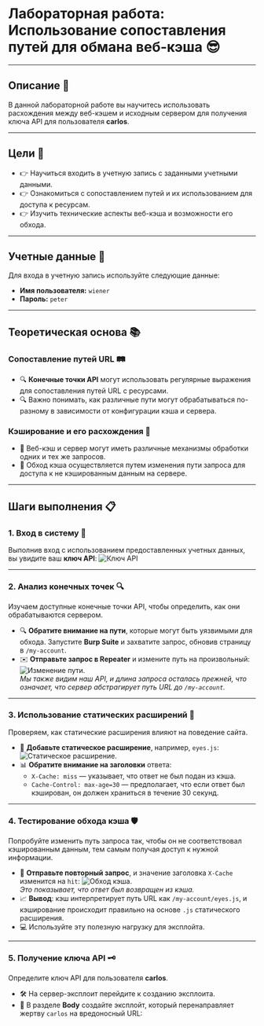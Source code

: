 # Лабораторная работа: Использование сопоставления путей для обмана веб-кэша 😎

---

## Описание 📝
В данной лабораторной работе вы научитесь использовать расхождения между веб-кэшем и исходным сервером для получения ключа API для пользователя **carlos**.

---

## Цели 🎯
- 👉 Научиться входить в учетную запись с заданными учетными данными.
- 👉 Ознакомиться с сопоставлением путей и их использованием для доступа к ресурсам.
- 👉 Изучить технические аспекты веб-кэша и возможности его обхода.

---

## Учетные данные 🔑
Для входа в учетную запись используйте следующие данные:
- **Имя пользователя:** `wiener`
- **Пароль:** `peter`

---

## Теоретическая основа 📚

### Сопоставление путей URL 🛤️
- 🔍 **Конечные точки API** могут использовать регулярные выражения для сопоставления путей URL с ресурсами.
- 🔍 Важно понимать, как различные пути могут обрабатываться по-разному в зависимости от конфигурации кэша и сервера.

### Кэширование и его расхождения 🔄
- 🔄 Веб-кэш и сервер могут иметь различные механизмы обработки одних и тех же запросов.
- 🔄 Обход кэша осуществляется путем изменения пути запроса для доступа к не кэшированным данным на сервере.

---

## Шаги выполнения 📋

### 1. Вход в систему 🔐
Выполнив вход с использованием предоставленных учетных данных, вы увидите ваш **ключ API**:
![Ключ API](https://github.com/user-attachments/assets/aaa6811d-e722-4a6c-8d55-b6607a0ecd1d)

---

### 2. Анализ конечных точек 🔍
Изучаем доступные конечные точки API, чтобы определить, как они обрабатываются сервером.
- 🔍 **Обратите внимание на пути**, которые могут быть уязвимыми для обхода. Запустите **Burp Suite** и захватите запрос, обновив страницу в `/my-account`.
- ✉️ **Отправьте запрос в Repeater** и измените путь на произвольный:
![Изменение пути](https://github.com/user-attachments/assets/3712184f-56d3-47ca-b684-0b541227e483).  
  _Мы также видим наш API, и длина запроса осталась прежней, что означает, что сервер абстрагирует путь URL до `/my-account`._

---

### 3. Использование статических расширений 🔄
Проверяем, как статические расширения влияют на поведение сайта.
- 📄 **Добавьте статическое расширение**, например, `eyes.js`:
![Статическое расширение](https://github.com/user-attachments/assets/79cc4583-9554-4137-9d00-9b246c8d04d5).
- 📊 **Обратите внимание на заголовки** ответа:
  - `X-Cache: miss` — указывает, что ответ не был подан из кэша.
  - `Cache-Control: max-age=30` — предполагает, что если ответ был кэширован, он должен храниться в течение 30 секунд.

---

### 4. Тестирование обхода кэша 🛡️
Попробуйте изменить путь запроса так, чтобы он не соответствовал кэшированным данным, тем самым получая доступ к нужной информации.
- 🔄 **Отправьте повторный запрос**, и значение заголовка `X-Cache` изменится на `hit`:
![Обход кэша](https://github.com/user-attachments/assets/a8af7be3-e0ae-4a3b-b929-c6df93a62220).  
  _Это показывает, что ответ был возвращен из кэша._
- 📈 **Вывод**: кэш интерпретирует путь URL как `/my-account/eyes.js`, и кэширование происходит правильно на основе `.js` статического расширения.
- 💻 Используйте эту полезную нагрузку для эксплойта.

---

### 5. Получение ключа API 🗝️
Определите ключ API для пользователя **carlos**.
- 🛠️ На сервер-эксплоит перейдите к созданию эксплоита.
- 📜 В разделе **Body** создайте эксплойт, который перенаправляет жертву `carlos` на вредоносный URL: <script>document.location="https://ЧАСТЬ.ВАШЕЙ.ССЫЛКИ.ЛАБЫ/my-account/eyes.js"</script>
- 🚀 Нажмите "Доставить эксплойт жертве". Когда жертва просматривает эксплойт, полученный ответ сохраняется в кэше.
- 🌐 Перейдите по URL-адресу, который вы указали в своем эксплойте: `https://ЧАСТЬ.ВАШЕЙ.ССЫЛКИ.ЛАБЫ/my-account/eyes.js`.
- 🔑 Ответ включает в себя ключ API для **carlos**:
![Ключ API для carlos](https://github.com/user-attachments/assets/1199ea79-842b-4668-8567-06ace1af1137).

---

## Заключение 💡
В результате выполнения лабораторной работы вы сможете получать доступ к защищенным ресурсам, используя навыки сопоставления путей и обхода кэша. Эти знания окажутся полезными в ваших будущих проектах и карьере. 🚀
